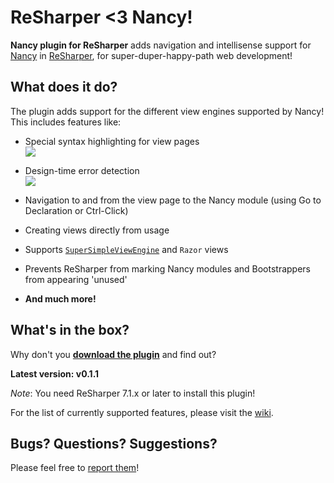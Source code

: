 # **ReSharper <3 Nancy!**

**Nancy plugin for ReSharper** adds navigation and intellisense support for [Nancy](http://nancyfx.org/) in [ReSharper](http://www.jetbrains.com/resharper/), for super-duper-happy-path web development!

## What does it do?

The plugin adds support for the different view engines supported by Nancy! This includes features like:

- Special syntax highlighting for view pages  
![](http://i.imgur.com/xu2htE4.png)

- Design-time error detection  
![](http://i.imgur.com/Dj5eenY.png)

- Navigation to and from the view page to the Nancy module (using Go to Declaration or Ctrl-Click)  

- Creating views directly from usage

- Supports [`SuperSimpleViewEngine`](https://github.com/NancyFx/Nancy/wiki/The-Super-Simple-View-Engine) and `Razor` views

- Prevents ReSharper from marking Nancy modules and Bootstrappers from appearing 'unused'

- **And much more!**

## What's in the box?

Why don't you [**download the plugin**](https://raw.github.com/hmemcpy/Nancy-ReSharper-Plugin/versions/NancyReSharperPlugin.0.1.1.msi) and find out?

**Latest version: v0.1.1**

*Note*: You need ReSharper 7.1.x or later to install this plugin!

For the list of currently supported features, please visit the [wiki](https://github.com/hmemcpy/Nancy-ReSharper-Plugin/wiki).

## Bugs? Questions? Suggestions?

Please feel free to [report them](https://github.com/hmemcpy/Nancy-ReSharper-Plugin/issues)!
